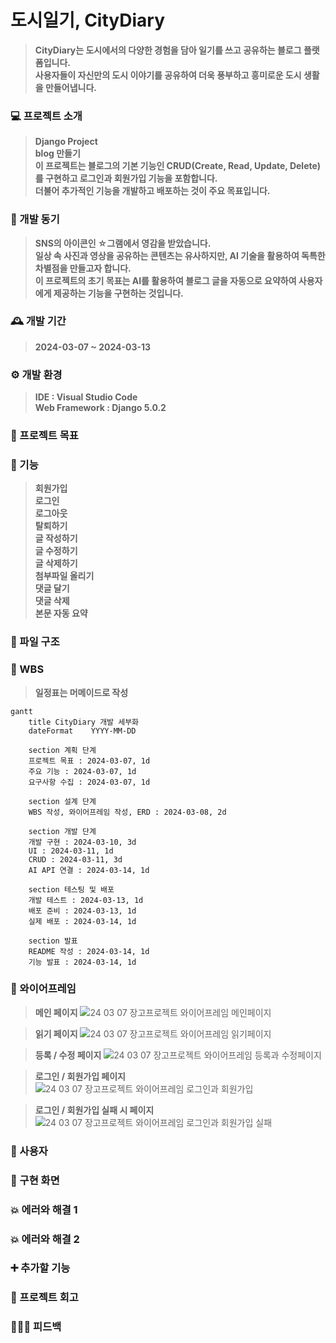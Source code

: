 # 도시일기, CityDiary
>**CityDiary는 도시에서의 다양한 경험을 담아 일기를 쓰고 공유하는 블로그 플랫폼입니다.** <br>
>**사용자들이 자신만의 도시 이야기를 공유하여 더욱 풍부하고 흥미로운 도시 생활을 만들어냅니다.**

### 💻 프로젝트 소개
>**Django Project** <br>
>**blog 만들기** <br>
>**이 프로젝트는 블로그의 기본 기능인 CRUD(Create, Read, Update, Delete)를 구현하고 로그인과 회원가입 기능을 포함합니다.** <br>
>**더불어 추가적인 기능을 개발하고 배포하는 것이 주요 목표입니다.**

### 🧠 개발 동기
>**SNS의 아이콘인 ☆그램에서 영감을 받았습니다.** <br>
>**일상 속 사진과 영상을 공유하는 콘텐츠는 유사하지만, AI 기술을 활용하여 독특한 차별점을 만들고자 합니다.** <br>
>**이 프로젝트의 초기 목표는 AI를 활용하여 블로그 글을 자동으로 요약하여 사용자에게 제공하는 기능을 구현하는 것입니다.**

### 🕰 개발 기간
>**2024-03-07 ~ 2024-03-13**

### ⚙ 개발 환경
>**IDE : Visual Studio Code** <br>
>**Web Framework : Django 5.0.2** <br>

### 🚩 프로젝트 목표

### 📌 기능
>**회원가입** <br>
>**로그인** <br>
>**로그아웃** <br>
>**탈퇴하기** <br>
>**글 작성하기** <br>
>**글 수정하기** <br>
>**글 삭제하기** <br>
>**첨부파일 올리기** <br>
>**댓글 달기** <br>
>**댓글 삭제** <br>
>**본문 자동 요약**

### 📂 파일 구조

### 🔎 WBS
>**일정표는 머메이드로 작성**
```mermaid
gantt
    title CityDiary 개발 세부화
    dateFormat    YYYY-MM-DD

    section 계획 단계
    프로젝트 목표 : 2024-03-07, 1d
    주요 기능 : 2024-03-07, 1d
    요구사항 수집 : 2024-03-07, 1d
    
    section 설계 단계
    WBS 작성, 와이어프레임 작성, ERD : 2024-03-08, 2d

    section 개발 단계
    개발 구현 : 2024-03-10, 3d
    UI : 2024-03-11, 1d
    CRUD : 2024-03-11, 3d
    AI API 연결 : 2024-03-14, 1d
    
    section 테스팅 및 배포
    개발 테스트 : 2024-03-13, 1d
    배포 준비 : 2024-03-13, 1d
    실제 배포 : 2024-03-14, 1d

    section 발표
    README 작성 : 2024-03-14, 1d
    기능 발표 : 2024-03-14, 1d
```

### 📏 와이어프레임
>**메인 페이지**
![24 03 07 장고프로젝트 와이어프레임  메인페이지](https://github.com/soohyun020812/Portfolio_/assets/131852352/bbf5e7e8-3755-462c-b77d-03063846063e)

>**읽기 페이지**
![24 03 07 장고프로젝트 와이어프레임  읽기페이지](https://github.com/soohyun020812/Portfolio_/assets/131852352/11e701b2-acb8-4cf2-984c-211eae894d59)

>**등록 / 수정 페이지**
![24 03 07 장고프로젝트 와이어프레임  등록과 수정페이지](https://github.com/soohyun020812/Portfolio_/assets/131852352/c90ed05a-f551-4c5c-aa12-e07728e28f99)

>**로그인 / 회원가입 페이지**
![24 03 07 장고프로젝트 와이어프레임  로그인과 회원가입](https://github.com/soohyun020812/Portfolio_/assets/131852352/770232ed-0c64-4fa2-a4c1-2c8f043ae0aa)

>**로그인 / 회원가입 실패 시 페이지**
![24 03 07 장고프로젝트 와이어프레임  로그인과 회원가입 실패](https://github.com/soohyun020812/Portfolio_/assets/131852352/a9484020-0fe2-4ae8-93bd-a111c50c7f56)

### 👤 사용자

### 📱 구현 화면

### 💥 에러와 해결 1

### 💥 에러와 해결 2

### ➕ 추가할 기능

### 💭 프로젝트 회고

### 👨🏻‍🏫 피드백
